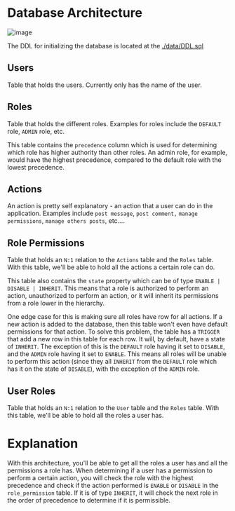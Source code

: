 # Database Architecture
![image](https://github.com/LotionDude/Stack-Infrastructure/assets/51326751/59b87823-bf93-4ce5-8a5f-5512a1d2deff)

The DDL for initializing the database is located at the [./data/DDL.sql](./data/DDL.sql)

## Users
Table that holds the users. Currently only has the name of the user.

## Roles
Table that holds the different roles. Examples for roles include the `DEFAULT` role, `ADMIN` role, etc.

This table contains the `precedence` column which is used for determining which role has higher authority than other roles. An admin role, for example, would
have the highest precedence, compared to the default role with the lowest precedence.

## Actions
An action is pretty self explanatory - an action that a user can do in the application. Examples include `post message`, `post comment,` `manage permissions`, `manage others posts`, etc....

## Role Permissions
Table that holds an `N:1` relation to the `Actions` table and the `Roles` table. With this table, we'll be able to hold all the actions a certain role can do.

This table also contains the `state` property which can be of type `ENABLE | DISABLE | INHERIT`.
This means that a role is authorized to perform an action, unauthorized to perform an action, or it will inherit its permissions from a role lower in the hierarchy.

One edge case for this is making sure all roles have row for all actions. If a new action is added to the database, then this table won't even have default permissions
for that action. To solve this problem, the table has a `TRIGGER` that add a new row in this table for each row. It will, by default, have a state of `INHERIT`.
The exception of this is the `DEFAULT` role having it set to `DISABLE`, and the `ADMIN` role having it set to `ENABLE`. This means all roles will be unable to
perform this action (since they all `INHERIT` from the `DEFAULT` role which has it on the state of `DISABLE`), with the exception of the `ADMIN` role.

## User Roles
Table that holds an `N:1` relation to the `User` table and the `Roles` table. With this table, we'll be able to hold all the roles a user has.

# Explanation

With this architecture, you'll be able to get all the roles a user has and all the permissions a role has. When determining if
a user has a permission to perform a certain action, you will check the role with the highest precedence and check if the action performed
is `ENABLE` or `DISABLE` in the `role_permission` table. If it is of type `INHERIT`, it will check the next role in the order of precedence
to determine if it is permissible.
